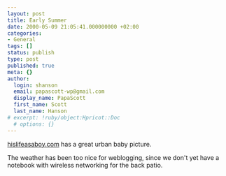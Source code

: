 ```yaml
---
layout: post
title: Early Summer
date: 2000-05-09 21:05:41.000000000 +02:00
categories:
- General
tags: []
status: publish
type: post
published: true
meta: {}
author:
  login: shanson
  email: papascott-wp@gmail.com
  display_name: PapaScott
  first_name: Scott
  last_name: Hanson
# excerpt: !ruby/object:Hpricot::Doc
  # options: {}
---
```

<p><a href="http://www.hislifeasaboy.com/">hislifeasaboy.com</a> has a great urban baby picture.</p>
<p>The weather has been too nice for weblogging, since we don't yet have a notebook with wireless networking for the back patio.</p>
